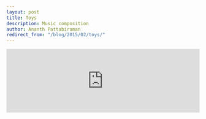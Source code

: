 ```yaml
---
layout: post
title: Toys
description: Music composition
author: Ananth Pattabiraman
redirect_from: "/blog/2015/02/toys/"
---
```

<div class="embed-responsive">
  <iframe class="embed-responsive-item" width="100%" height="166" scrolling="no" frameborder="no" src="https://w.soundcloud.com/player/?url=https%3A//api.soundcloud.com/tracks/187604302&amp;color=ff9900&amp;auto_play=false&amp;hide_related=false&amp;show_comments=true&amp;show_user=true&amp;show_reposts=false"></iframe>
</div>
